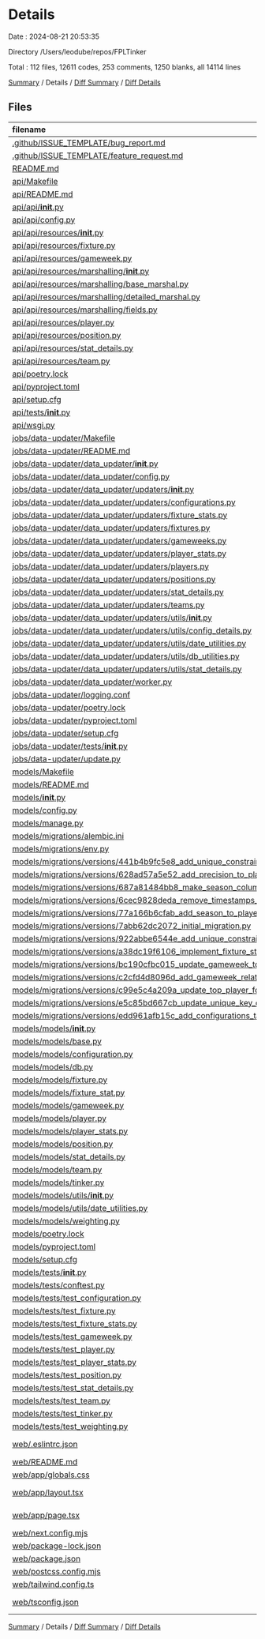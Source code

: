 # Details

Date : 2024-08-21 20:53:35

Directory /Users/leodube/repos/FPLTinker

Total : 112 files,  12611 codes, 253 comments, 1250 blanks, all 14114 lines

[Summary](results.md) / Details / [Diff Summary](diff.md) / [Diff Details](diff-details.md)

## Files
| filename | language | code | comment | blank | total |
| :--- | :--- | ---: | ---: | ---: | ---: |
| [.github/ISSUE_TEMPLATE/bug_report.md](/.github/ISSUE_TEMPLATE/bug_report.md) | Markdown | 21 | 0 | 7 | 28 |
| [.github/ISSUE_TEMPLATE/feature_request.md](/.github/ISSUE_TEMPLATE/feature_request.md) | Markdown | 13 | 0 | 5 | 18 |
| [README.md](/README.md) | Markdown | 1 | 0 | 0 | 1 |
| [api/Makefile](/api/Makefile) | Makefile | 24 | 6 | 11 | 41 |
| [api/README.md](/api/README.md) | Markdown | 0 | 0 | 1 | 1 |
| [api/api/__init__.py](/api/api/__init__.py) | Python | 12 | 0 | 6 | 18 |
| [api/api/config.py](/api/api/config.py) | Python | 16 | 1 | 8 | 25 |
| [api/api/resources/__init__.py](/api/api/resources/__init__.py) | Python | 25 | 0 | 8 | 33 |
| [api/api/resources/fixture.py](/api/api/resources/fixture.py) | Python | 23 | 0 | 11 | 34 |
| [api/api/resources/gameweek.py](/api/api/resources/gameweek.py) | Python | 28 | 0 | 12 | 40 |
| [api/api/resources/marshalling/__init__.py](/api/api/resources/marshalling/__init__.py) | Python | 7 | 0 | 3 | 10 |
| [api/api/resources/marshalling/base_marshal.py](/api/api/resources/marshalling/base_marshal.py) | Python | 187 | 0 | 11 | 198 |
| [api/api/resources/marshalling/detailed_marshal.py](/api/api/resources/marshalling/detailed_marshal.py) | Python | 26 | 0 | 10 | 36 |
| [api/api/resources/marshalling/fields.py](/api/api/resources/marshalling/fields.py) | Python | 19 | 0 | 5 | 24 |
| [api/api/resources/player.py](/api/api/resources/player.py) | Python | 23 | 0 | 11 | 34 |
| [api/api/resources/position.py](/api/api/resources/position.py) | Python | 23 | 0 | 11 | 34 |
| [api/api/resources/stat_details.py](/api/api/resources/stat_details.py) | Python | 22 | 0 | 11 | 33 |
| [api/api/resources/team.py](/api/api/resources/team.py) | Python | 23 | 0 | 11 | 34 |
| [api/poetry.lock](/api/poetry.lock) | TOML | 916 | 1 | 88 | 1,005 |
| [api/pyproject.toml](/api/pyproject.toml) | TOML | 22 | 0 | 5 | 27 |
| [api/setup.cfg](/api/setup.cfg) | Properties | 8 | 0 | 2 | 10 |
| [api/tests/__init__.py](/api/tests/__init__.py) | Python | 0 | 0 | 1 | 1 |
| [api/wsgi.py](/api/wsgi.py) | Python | 8 | 0 | 3 | 11 |
| [jobs/data-updater/Makefile](/jobs/data-updater/Makefile) | Makefile | 24 | 6 | 11 | 41 |
| [jobs/data-updater/README.md](/jobs/data-updater/README.md) | Markdown | 1 | 0 | 0 | 1 |
| [jobs/data-updater/data_updater/__init__.py](/jobs/data-updater/data_updater/__init__.py) | Python | 0 | 0 | 1 | 1 |
| [jobs/data-updater/data_updater/config.py](/jobs/data-updater/data_updater/config.py) | Python | 16 | 1 | 8 | 25 |
| [jobs/data-updater/data_updater/updaters/__init__.py](/jobs/data-updater/data_updater/updaters/__init__.py) | Python | 0 | 0 | 1 | 1 |
| [jobs/data-updater/data_updater/updaters/configurations.py](/jobs/data-updater/data_updater/updaters/configurations.py) | Python | 23 | 5 | 10 | 38 |
| [jobs/data-updater/data_updater/updaters/fixture_stats.py](/jobs/data-updater/data_updater/updaters/fixture_stats.py) | Python | 42 | 5 | 12 | 59 |
| [jobs/data-updater/data_updater/updaters/fixtures.py](/jobs/data-updater/data_updater/updaters/fixtures.py) | Python | 22 | 8 | 12 | 42 |
| [jobs/data-updater/data_updater/updaters/gameweeks.py](/jobs/data-updater/data_updater/updaters/gameweeks.py) | Python | 21 | 12 | 12 | 45 |
| [jobs/data-updater/data_updater/updaters/player_stats.py](/jobs/data-updater/data_updater/updaters/player_stats.py) | Python | 19 | 27 | 13 | 59 |
| [jobs/data-updater/data_updater/updaters/players.py](/jobs/data-updater/data_updater/updaters/players.py) | Python | 21 | 8 | 13 | 42 |
| [jobs/data-updater/data_updater/updaters/positions.py](/jobs/data-updater/data_updater/updaters/positions.py) | Python | 22 | 8 | 12 | 42 |
| [jobs/data-updater/data_updater/updaters/stat_details.py](/jobs/data-updater/data_updater/updaters/stat_details.py) | Python | 14 | 1 | 8 | 23 |
| [jobs/data-updater/data_updater/updaters/teams.py](/jobs/data-updater/data_updater/updaters/teams.py) | Python | 18 | 5 | 11 | 34 |
| [jobs/data-updater/data_updater/updaters/utils/__init__.py](/jobs/data-updater/data_updater/updaters/utils/__init__.py) | Python | 0 | 0 | 1 | 1 |
| [jobs/data-updater/data_updater/updaters/utils/config_details.py](/jobs/data-updater/data_updater/updaters/utils/config_details.py) | Python | 11 | 2 | 6 | 19 |
| [jobs/data-updater/data_updater/updaters/utils/date_utilities.py](/jobs/data-updater/data_updater/updaters/utils/date_utilities.py) | Python | 7 | 0 | 4 | 11 |
| [jobs/data-updater/data_updater/updaters/utils/db_utilities.py](/jobs/data-updater/data_updater/updaters/utils/db_utilities.py) | Python | 20 | 0 | 9 | 29 |
| [jobs/data-updater/data_updater/updaters/utils/stat_details.py](/jobs/data-updater/data_updater/updaters/utils/stat_details.py) | Python | 161 | 2 | 6 | 169 |
| [jobs/data-updater/data_updater/worker.py](/jobs/data-updater/data_updater/worker.py) | Python | 30 | 0 | 5 | 35 |
| [jobs/data-updater/logging.conf](/jobs/data-updater/logging.conf) | Properties | 22 | 0 | 7 | 29 |
| [jobs/data-updater/poetry.lock](/jobs/data-updater/poetry.lock) | TOML | 1,507 | 1 | 118 | 1,626 |
| [jobs/data-updater/pyproject.toml](/jobs/data-updater/pyproject.toml) | TOML | 23 | 0 | 5 | 28 |
| [jobs/data-updater/setup.cfg](/jobs/data-updater/setup.cfg) | Properties | 8 | 0 | 2 | 10 |
| [jobs/data-updater/tests/__init__.py](/jobs/data-updater/tests/__init__.py) | Python | 0 | 0 | 1 | 1 |
| [jobs/data-updater/update.py](/jobs/data-updater/update.py) | Python | 31 | 0 | 10 | 41 |
| [models/Makefile](/models/Makefile) | Makefile | 47 | 10 | 18 | 75 |
| [models/README.md](/models/README.md) | Markdown | 0 | 0 | 1 | 1 |
| [models/__init__.py](/models/__init__.py) | Python | 0 | 0 | 1 | 1 |
| [models/config.py](/models/config.py) | Python | 39 | 2 | 20 | 61 |
| [models/manage.py](/models/manage.py) | Python | 11 | 0 | 7 | 18 |
| [models/migrations/alembic.ini](/models/migrations/alembic.ini) | Ini | 38 | 0 | 13 | 51 |
| [models/migrations/env.py](/models/migrations/env.py) | Python | 61 | 17 | 30 | 108 |
| [models/migrations/versions/441b4b9fc5e8_add_unique_constraint_to_positions.py](/models/migrations/versions/441b4b9fc5e8_add_unique_constraint_to_positions.py) | Python | 19 | 5 | 10 | 34 |
| [models/migrations/versions/628ad57a5e52_add_precision_to_player_stats.py](/models/migrations/versions/628ad57a5e52_add_precision_to_player_stats.py) | Python | 280 | 5 | 11 | 296 |
| [models/migrations/versions/687a81484bb8_make_season_columns_nullable.py](/models/migrations/versions/687a81484bb8_make_season_columns_nullable.py) | Python | 37 | 5 | 21 | 63 |
| [models/migrations/versions/6cec9828deda_remove_timestamps_from_some_stat_tables.py](/models/migrations/versions/6cec9828deda_remove_timestamps_from_some_stat_tables.py) | Python | 66 | 5 | 13 | 84 |
| [models/migrations/versions/77a166b6cfab_add_season_to_player_stats.py](/models/migrations/versions/77a166b6cfab_add_season_to_player_stats.py) | Python | 22 | 5 | 13 | 40 |
| [models/migrations/versions/7abb62dc2072_initial_migration.py](/models/migrations/versions/7abb62dc2072_initial_migration.py) | Python | 367 | 5 | 9 | 381 |
| [models/migrations/versions/922abbe6544e_add_unique_constraint_on_player_stats.py](/models/migrations/versions/922abbe6544e_add_unique_constraint_on_player_stats.py) | Python | 22 | 5 | 11 | 38 |
| [models/migrations/versions/a38dc19f6106_implement_fixture_stats_table.py](/models/migrations/versions/a38dc19f6106_implement_fixture_stats_table.py) | Python | 63 | 5 | 11 | 79 |
| [models/migrations/versions/bc190cfbc015_update_gameweek_to_support_timestamp.py](/models/migrations/versions/bc190cfbc015_update_gameweek_to_support_timestamp.py) | Python | 41 | 5 | 11 | 57 |
| [models/migrations/versions/c2cfd4d8096d_add_gameweek_relationship_on_fixture.py](/models/migrations/versions/c2cfd4d8096d_add_gameweek_relationship_on_fixture.py) | Python | 27 | 5 | 13 | 45 |
| [models/migrations/versions/c99e5c4a209a_update_top_player_for_a_gameweek.py](/models/migrations/versions/c99e5c4a209a_update_top_player_for_a_gameweek.py) | Python | 34 | 5 | 11 | 50 |
| [models/migrations/versions/e5c85bd667cb_update_unique_key_on_teams.py](/models/migrations/versions/e5c85bd667cb_update_unique_key_on_teams.py) | Python | 17 | 5 | 11 | 33 |
| [models/migrations/versions/edd961afb15c_add_configurations_table.py](/models/migrations/versions/edd961afb15c_add_configurations_table.py) | Python | 40 | 5 | 9 | 54 |
| [models/models/__init__.py](/models/models/__init__.py) | Python | 31 | 0 | 3 | 34 |
| [models/models/base.py](/models/models/base.py) | Python | 77 | 2 | 23 | 102 |
| [models/models/configuration.py](/models/models/configuration.py) | Python | 61 | 1 | 15 | 77 |
| [models/models/db.py](/models/models/db.py) | Python | 23 | 0 | 9 | 32 |
| [models/models/fixture.py](/models/models/fixture.py) | Python | 36 | 5 | 13 | 54 |
| [models/models/fixture_stat.py](/models/models/fixture_stat.py) | Python | 20 | 3 | 9 | 32 |
| [models/models/gameweek.py](/models/models/gameweek.py) | Python | 39 | 6 | 14 | 59 |
| [models/models/player.py](/models/models/player.py) | Python | 54 | 5 | 15 | 74 |
| [models/models/player_stats.py](/models/models/player_stats.py) | Python | 67 | 5 | 12 | 84 |
| [models/models/position.py](/models/models/position.py) | Python | 29 | 4 | 12 | 45 |
| [models/models/stat_details.py](/models/models/stat_details.py) | Python | 14 | 2 | 8 | 24 |
| [models/models/team.py](/models/models/team.py) | Python | 36 | 4 | 12 | 52 |
| [models/models/tinker.py](/models/models/tinker.py) | Python | 5 | 0 | 5 | 10 |
| [models/models/utils/__init__.py](/models/models/utils/__init__.py) | Python | 0 | 0 | 1 | 1 |
| [models/models/utils/date_utilities.py](/models/models/utils/date_utilities.py) | Python | 3 | 0 | 3 | 6 |
| [models/models/weighting.py](/models/models/weighting.py) | Python | 5 | 0 | 5 | 10 |
| [models/poetry.lock](/models/poetry.lock) | TOML | 685 | 1 | 70 | 756 |
| [models/pyproject.toml](/models/pyproject.toml) | TOML | 26 | 0 | 6 | 32 |
| [models/setup.cfg](/models/setup.cfg) | Properties | 8 | 0 | 2 | 10 |
| [models/tests/__init__.py](/models/tests/__init__.py) | Python | 246 | 0 | 30 | 276 |
| [models/tests/conftest.py](/models/tests/conftest.py) | Python | 45 | 2 | 14 | 61 |
| [models/tests/test_configuration.py](/models/tests/test_configuration.py) | Python | 166 | 2 | 18 | 186 |
| [models/tests/test_fixture.py](/models/tests/test_fixture.py) | Python | 116 | 2 | 19 | 137 |
| [models/tests/test_fixture_stats.py](/models/tests/test_fixture_stats.py) | Python | 182 | 2 | 22 | 206 |
| [models/tests/test_gameweek.py](/models/tests/test_gameweek.py) | Python | 74 | 2 | 15 | 91 |
| [models/tests/test_player.py](/models/tests/test_player.py) | Python | 102 | 2 | 17 | 121 |
| [models/tests/test_player_stats.py](/models/tests/test_player_stats.py) | Python | 104 | 2 | 16 | 122 |
| [models/tests/test_position.py](/models/tests/test_position.py) | Python | 71 | 2 | 15 | 88 |
| [models/tests/test_stat_details.py](/models/tests/test_stat_details.py) | Python | 70 | 2 | 15 | 87 |
| [models/tests/test_team.py](/models/tests/test_team.py) | Python | 71 | 2 | 15 | 88 |
| [models/tests/test_tinker.py](/models/tests/test_tinker.py) | Python | 0 | 0 | 1 | 1 |
| [models/tests/test_weighting.py](/models/tests/test_weighting.py) | Python | 0 | 0 | 1 | 1 |
| [web/.eslintrc.json](/web/.eslintrc.json) | JSON with Comments | 3 | 0 | 1 | 4 |
| [web/README.md](/web/README.md) | Markdown | 23 | 0 | 14 | 37 |
| [web/app/globals.css](/web/app/globals.css) | CSS | 29 | 0 | 5 | 34 |
| [web/app/layout.tsx](/web/app/layout.tsx) | TypeScript JSX | 16 | 0 | 3 | 19 |
| [web/app/page.tsx](/web/app/page.tsx) | TypeScript JSX | 3 | 0 | 0 | 3 |
| [web/next.config.mjs](/web/next.config.mjs) | JavaScript | 2 | 1 | 2 | 5 |
| [web/package-lock.json](/web/package-lock.json) | JSON | 5,251 | 0 | 1 | 5,252 |
| [web/package.json](/web/package.json) | JSON | 26 | 0 | 1 | 27 |
| [web/postcss.config.mjs](/web/postcss.config.mjs) | JavaScript | 6 | 1 | 2 | 9 |
| [web/tailwind.config.ts](/web/tailwind.config.ts) | TypeScript | 19 | 0 | 2 | 21 |
| [web/tsconfig.json](/web/tsconfig.json) | JSON with Comments | 26 | 0 | 1 | 27 |

[Summary](results.md) / Details / [Diff Summary](diff.md) / [Diff Details](diff-details.md)